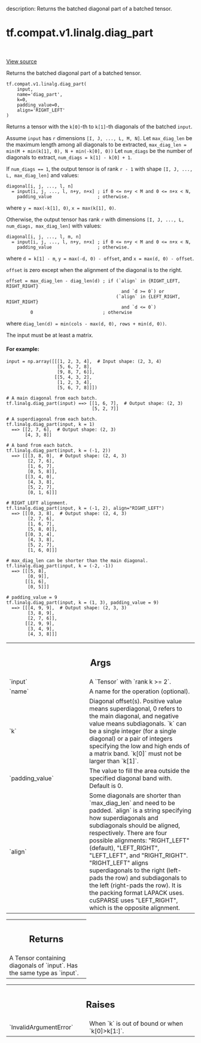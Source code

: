 description: Returns the batched diagonal part of a batched tensor.

<div itemscope itemtype="http://developers.google.com/ReferenceObject">
<meta itemprop="name" content="tf.compat.v1.linalg.diag_part" />
<meta itemprop="path" content="Stable" />
</div>

# tf.compat.v1.linalg.diag_part

<!-- Insert buttons and diff -->

<table class="tfo-notebook-buttons tfo-api nocontent" align="left">

</table>

<a target="_blank" class="external" href="/code/stable/tensorflow/python/ops/array_ops.py">View source</a>



Returns the batched diagonal part of a batched tensor.


<pre class="devsite-click-to-copy prettyprint lang-py tfo-signature-link">
<code>tf.compat.v1.linalg.diag_part(
    input,
    name=&#x27;diag_part&#x27;,
    k=0,
    padding_value=0,
    align=&#x27;RIGHT_LEFT&#x27;
)
</code></pre>



<!-- Placeholder for "Used in" -->

Returns a tensor with the `k[0]`-th to `k[1]`-th diagonals of the batched
`input`.

Assume `input` has `r` dimensions `[I, J, ..., L, M, N]`.
Let `max_diag_len` be the maximum length among all diagonals to be extracted,
`max_diag_len = min(M + min(k[1], 0), N + min(-k[0], 0))`
Let `num_diags` be the number of diagonals to extract,
`num_diags = k[1] - k[0] + 1`.

If `num_diags == 1`, the output tensor is of rank `r - 1` with shape
`[I, J, ..., L, max_diag_len]` and values:

```
diagonal[i, j, ..., l, n]
  = input[i, j, ..., l, n+y, n+x] ; if 0 <= n+y < M and 0 <= n+x < N,
    padding_value                 ; otherwise.
```
where `y = max(-k[1], 0)`, `x = max(k[1], 0)`.

Otherwise, the output tensor has rank `r` with dimensions
`[I, J, ..., L, num_diags, max_diag_len]` with values:

```
diagonal[i, j, ..., l, m, n]
  = input[i, j, ..., l, n+y, n+x] ; if 0 <= n+y < M and 0 <= n+x < N,
    padding_value                 ; otherwise.
```
where `d = k[1] - m`, `y = max(-d, 0) - offset`, and `x = max(d, 0) - offset`.

`offset` is zero except when the alignment of the diagonal is to the right.
```
offset = max_diag_len - diag_len(d) ; if (`align` in {RIGHT_LEFT, RIGHT_RIGHT}
                                           and `d >= 0`) or
                                         (`align` in {LEFT_RIGHT, RIGHT_RIGHT}
                                           and `d <= 0`)
         0                          ; otherwise
```
where `diag_len(d) = min(cols - max(d, 0), rows + min(d, 0))`.

The input must be at least a matrix.

#### For example:



```
input = np.array([[[1, 2, 3, 4],  # Input shape: (2, 3, 4)
                   [5, 6, 7, 8],
                   [9, 8, 7, 6]],
                  [[5, 4, 3, 2],
                   [1, 2, 3, 4],
                   [5, 6, 7, 8]]])

# A main diagonal from each batch.
tf.linalg.diag_part(input) ==> [[1, 6, 7],  # Output shape: (2, 3)
                                [5, 2, 7]]

# A superdiagonal from each batch.
tf.linalg.diag_part(input, k = 1)
  ==> [[2, 7, 6],  # Output shape: (2, 3)
       [4, 3, 8]]

# A band from each batch.
tf.linalg.diag_part(input, k = (-1, 2))
  ==> [[[3, 8, 0],  # Output shape: (2, 4, 3)
        [2, 7, 6],
        [1, 6, 7],
        [0, 5, 8]],
       [[3, 4, 0],
        [4, 3, 8],
        [5, 2, 7],
        [0, 1, 6]]]

# RIGHT_LEFT alignment.
tf.linalg.diag_part(input, k = (-1, 2), align="RIGHT_LEFT")
  ==> [[[0, 3, 8],  # Output shape: (2, 4, 3)
        [2, 7, 6],
        [1, 6, 7],
        [5, 8, 0]],
       [[0, 3, 4],
        [4, 3, 8],
        [5, 2, 7],
        [1, 6, 0]]]

# max_diag_len can be shorter than the main diagonal.
tf.linalg.diag_part(input, k = (-2, -1))
  ==> [[[5, 8],
        [0, 9]],
       [[1, 6],
        [0, 5]]]

# padding_value = 9
tf.linalg.diag_part(input, k = (1, 3), padding_value = 9)
  ==> [[[4, 9, 9],  # Output shape: (2, 3, 3)
        [3, 8, 9],
        [2, 7, 6]],
       [[2, 9, 9],
        [3, 4, 9],
        [4, 3, 8]]]

```

<!-- Tabular view -->
 <table class="responsive fixed orange">
<colgroup><col width="214px"><col></colgroup>
<tr><th colspan="2"><h2 class="add-link">Args</h2></th></tr>

<tr>
<td>
`input`<a id="input"></a>
</td>
<td>
A `Tensor` with `rank k >= 2`.
</td>
</tr><tr>
<td>
`name`<a id="name"></a>
</td>
<td>
A name for the operation (optional).
</td>
</tr><tr>
<td>
`k`<a id="k"></a>
</td>
<td>
Diagonal offset(s). Positive value means superdiagonal, 0 refers to the
main diagonal, and negative value means subdiagonals. `k` can be a single
integer (for a single diagonal) or a pair of integers specifying the low
and high ends of a matrix band. `k[0]` must not be larger than `k[1]`.
</td>
</tr><tr>
<td>
`padding_value`<a id="padding_value"></a>
</td>
<td>
The value to fill the area outside the specified diagonal
band with. Default is 0.
</td>
</tr><tr>
<td>
`align`<a id="align"></a>
</td>
<td>
Some diagonals are shorter than `max_diag_len` and need to be padded.
`align` is a string specifying how superdiagonals and subdiagonals should
be aligned, respectively. There are four possible alignments: "RIGHT_LEFT"
(default), "LEFT_RIGHT", "LEFT_LEFT", and "RIGHT_RIGHT". "RIGHT_LEFT"
aligns superdiagonals to the right (left-pads the row) and subdiagonals to
the left (right-pads the row). It is the packing format LAPACK uses.
cuSPARSE uses "LEFT_RIGHT", which is the opposite alignment.
</td>
</tr>
</table>



<!-- Tabular view -->
 <table class="responsive fixed orange">
<colgroup><col width="214px"><col></colgroup>
<tr><th colspan="2"><h2 class="add-link">Returns</h2></th></tr>
<tr class="alt">
<td colspan="2">
A Tensor containing diagonals of `input`. Has the same type as `input`.
</td>
</tr>

</table>



<!-- Tabular view -->
 <table class="responsive fixed orange">
<colgroup><col width="214px"><col></colgroup>
<tr><th colspan="2"><h2 class="add-link">Raises</h2></th></tr>

<tr>
<td>
`InvalidArgumentError`<a id="InvalidArgumentError"></a>
</td>
<td>
When `k` is out of bound or when `k[0]>k[1:]`.
</td>
</tr>
</table>

